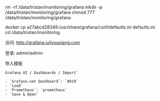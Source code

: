 rm -rf /data/tristan/monitoring/grafana
mkdir -p /data/tristan/monitoring/grafana
chmod 777 /data/tristan/monitoring/grafana

docker cp a27abcd28349:/usr/share/grafana/conf/defaults.ini defaults.ini
cd /data/tristan/monitoring

访问: http://grafana.juliyouxiang.com

登录: admin/admin


导入模板

```
Grafana UI / Dashboards / Import`

- `Grafana.net Dashboard`: `8919`
- `Load`
- `Prometheus`: `prometheus`
- `Save & Open`
```